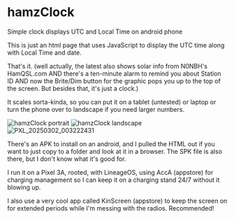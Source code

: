 # hamzClock
Simple clock displays UTC and Local Time on android phone

This is just an html page that uses JavaScript to display the UTC time along with Local Time and date.

That's it. (well actually, the latest also shows solar info from N0NBH's HamQSL.com AND there's a ten-minute alarm to remind you about Station ID AND now the Brite/Dim button for the graphic pops you up to the top of the screen. But besides that, it's just a clock.)

It scales sorta-kinda, so you can put it on a tablet (untested) or laptop or turn the phone over to landscape if you need larger numbers.

![hamzClock portrait](https://github.com/user-attachments/assets/2a54c2a1-e60b-4785-abe9-a40e3ff207a8) ![hamzClock landscape](https://github.com/user-attachments/assets/116ef47d-94e3-4334-8a1a-405b0faa6a40) ![PXL_20250302_003222431](https://github.com/user-attachments/assets/1d535bb7-46d7-4256-90ca-e0d098a8681e)





There's an APK to install on an android, and I pulled the HTML out if you want to just copy to a folder and look at it in a browser. The SPK file is also there, but I don't know what it's good for.

I run it on a Pixel 3A, rooted, with LineageOS, using AccA (appstore) for charging management so I can keep it on a charging stand 24/7 without it blowing up.

I also use a very cool app called KinScreen (appstore) to keep the screen on for extended periods while I'm messing with the radios. Recommended!
